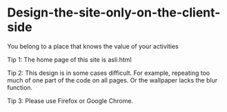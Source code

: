 # Design-the-site-only-on-the-client-side

You belong to a place that knows the value of your activities

Tip 1: The home page of this site is asli.html

Tip 2: This design is in some cases difficult. For example, repeating too much of one part of the code on all pages.
Or the wallpaper lacks the blur function.

Tip 3: Please use Firefox or Google Chrome.
